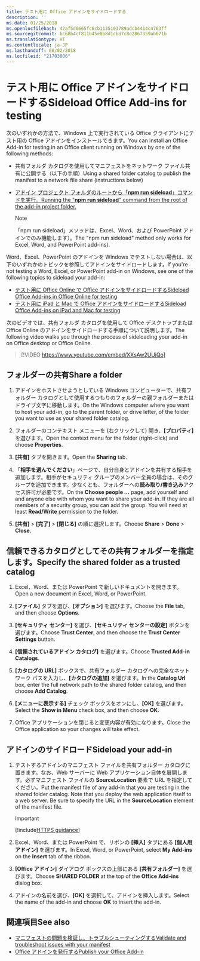 ```yaml
---
title: テスト用に Office アドインをサイドロードする
description: ''
ms.date: 01/25/2018
ms.openlocfilehash: 42af5d0665fc6cb1135103789adcb4414c4763ff
ms.sourcegitcommit: bc68b4cf811b45e8b8d1cbd7c8d2867359ab671b
ms.translationtype: HT
ms.contentlocale: ja-JP
ms.lasthandoff: 08/02/2018
ms.locfileid: "21703806"
---
```

# <a name="sideload-office-add-ins-for-testing"></a><span data-ttu-id="99a29-102">テスト用に Office アドインをサイドロードする</span><span class="sxs-lookup"><span data-stu-id="99a29-102">Sideload Office Add-ins for testing</span></span>

<span data-ttu-id="99a29-103">次のいずれかの方法で、Windows 上で実行されている Office クライアントにテスト用の Office アドインをインストールできます。</span><span class="sxs-lookup"><span data-stu-id="99a29-103">You can install an Office Add-in for testing in an Office client running on Windows by one of the following methods:</span></span>

- <span data-ttu-id="99a29-104">共有フォルダ カタログを使用してマニフェストをネットワーク ファイル共有に公開する（以下の手順）</span><span class="sxs-lookup"><span data-stu-id="99a29-104">Using a shared folder catalog to publish the manifest to a network file share (instructions below)</span></span>
- [<span data-ttu-id="99a29-105">アドイン プロジェクト フォルダのルートから「**npm run sideload**」コマンドを実行。</span><span class="sxs-lookup"><span data-stu-id="99a29-105">Running the "**npm run sideload**" command from the root of the add-in project folder.</span></span>](sideload-office-addin-using-sideload-command.md)

    > [!NOTE]
    > <span data-ttu-id="99a29-106">「npm run sideload」メソッドは、Excel、Word、および PowerPoint アドインでのみ機能します）。</span><span class="sxs-lookup"><span data-stu-id="99a29-106">The "npm run sideload" method only works for Excel, Word, and PowerPoint add-ins).</span></span>

<span data-ttu-id="99a29-107">Word、Excel、PowerPoint のアドインを Windows でテストしない場合は、以下のいずれかのトピックを参照してアドインをサイドロードします。</span><span class="sxs-lookup"><span data-stu-id="99a29-107">If you're not testing a Word, Excel, or PowerPoint add-in on Windows, see one of the following topics to sideload your add-in:</span></span>

- [<span data-ttu-id="99a29-108">テスト用に Office Online で Office アドインをサイドロードする</span><span class="sxs-lookup"><span data-stu-id="99a29-108">Sideload Office Add-ins in Office Online for testing</span></span>](sideload-office-add-ins-for-testing.md)
- [<span data-ttu-id="99a29-109">テスト用に iPad と Mac で Office アドインをサイドロードする</span><span class="sxs-lookup"><span data-stu-id="99a29-109">Sideload Office Add-ins on iPad and Mac for testing</span></span>](sideload-an-office-add-in-on-ipad-and-mac.md)

<span data-ttu-id="99a29-110">次のビデオでは、共有フォルダ カタログを使用して Office デスクトップまたは Office Online のアドインをサイドロードする手順について説明します。</span><span class="sxs-lookup"><span data-stu-id="99a29-110">The following video walks you through the process of sideloading your add-in on Office desktop or Office Online.</span></span>  


> [!VIDEO https://www.youtube.com/embed/XXsAw2UUiQo]


## <a name="share-a-folder"></a><span data-ttu-id="99a29-111">フォルダーの共有</span><span class="sxs-lookup"><span data-stu-id="99a29-111">Share a folder</span></span>

1. <span data-ttu-id="99a29-112">アドインをホストさせようとしている Windows コンピューターで、共有フォルダー カタログとして使用するつもりのフォルダーの親フォルダーまたはドライブ文字に移動します。</span><span class="sxs-lookup"><span data-stu-id="99a29-112">On the Windows computer where you want to host your add-in, go to the parent folder, or drive letter, of the folder you want to use as your shared folder catalog.</span></span>

2. <span data-ttu-id="99a29-113">フォルダーのコンテキスト メニューを (右クリックして) 開き、**[プロパティ]** を選びます。</span><span class="sxs-lookup"><span data-stu-id="99a29-113">Open the context menu for the folder (right-click) and choose **Properties**.</span></span>

3. <span data-ttu-id="99a29-114">**[共有]** タブを開きます。</span><span class="sxs-lookup"><span data-stu-id="99a29-114">Open the **Sharing** tab.</span></span>

4. <span data-ttu-id="99a29-p101">「**相手を選んでください**」ページで、自分自身とアドインを共有する相手を追加します。相手がセキュリティ グループのメンバー全員の場合は、そのグループを追加できます。少なくとも、フォルダーへの**読み取り/書き込み**アクセス許可が必要です。</span><span class="sxs-lookup"><span data-stu-id="99a29-p101">On the **Choose people ...** page, add yourself and and anyone else with whom you want to share your add-in. If they are all members of a security group, you can add the group. You will need at least **Read/Write** permission to the folder.</span></span> 

5. <span data-ttu-id="99a29-118">**[共有]** > **[完了]** > **[閉じる]** の順に選択します。</span><span class="sxs-lookup"><span data-stu-id="99a29-118">Choose **Share** > **Done** > **Close**.</span></span>


## <a name="specify-the-shared-folder-as-a-trusted-catalog"></a><span data-ttu-id="99a29-119">信頼できるカタログとしてその共有フォルダーを指定します。</span><span class="sxs-lookup"><span data-stu-id="99a29-119">Specify the shared folder as a trusted catalog</span></span>
      
1. <span data-ttu-id="99a29-120">Excel、Word、または PowerPoint で新しいドキュメントを開きます。</span><span class="sxs-lookup"><span data-stu-id="99a29-120">Open a new document in Excel, Word, or PowerPoint.</span></span>
    
2. <span data-ttu-id="99a29-121">**[ファイル]** タブを選び、**[オプション]** を選びます。</span><span class="sxs-lookup"><span data-stu-id="99a29-121">Choose the **File** tab, and then choose **Options**.</span></span>
    
3. <span data-ttu-id="99a29-122">**[セキュリティ センター]** を選び、**[セキュリティ センターの設定]** ボタンを選びます。</span><span class="sxs-lookup"><span data-stu-id="99a29-122">Choose **Trust Center**, and then choose the  **Trust Center Settings** button.</span></span>
    
4. <span data-ttu-id="99a29-123">**[信頼されているアドイン カタログ]** を選びます。</span><span class="sxs-lookup"><span data-stu-id="99a29-123">Choose  **Trusted Add-in Catalogs**.</span></span>
    
5. <span data-ttu-id="99a29-124">**[カタログの URL]** ボックスで、共有フォルダー カタログへの完全なネットワーク パスを入力し、**[カタログの追加]** を選びます。</span><span class="sxs-lookup"><span data-stu-id="99a29-124">In the  **Catalog Url** box, enter the full network path to the shared folder catalog, and then choose **Add Catalog**.</span></span>
    
6. <span data-ttu-id="99a29-125">**[メニューに表示する]** チェック ボックスをオンにし、**[OK]** を選びます。</span><span class="sxs-lookup"><span data-stu-id="99a29-125">Select the **Show in Menu** check box, and then choose **OK**.</span></span>

7. <span data-ttu-id="99a29-126">Office アプリケーションを閉じると変更内容が有効になります。</span><span class="sxs-lookup"><span data-stu-id="99a29-126">Close the Office application so your changes will take effect.</span></span>
    

## <a name="sideload-your-add-in"></a><span data-ttu-id="99a29-127">アドインのサイドロード</span><span class="sxs-lookup"><span data-stu-id="99a29-127">Sideload your add-in</span></span>

1. <span data-ttu-id="99a29-p102">テストするアドインのマニフェスト ファイルを共有フォルダー カタログに置きます。なお、Web サーバーに Web アプリケーション自体を展開します。必ずマニフェスト ファイルの **SourceLocation** 要素で URL を指定してください。</span><span class="sxs-lookup"><span data-stu-id="99a29-p102">Put the manifest file of any add-in that you are testing in the shared folder catalog. Note that you deploy the web application itself to a web server. Be sure to specify the URL in the **SourceLocation** element of the manifest file.</span></span>

    > [!IMPORTANT]
    > [!include[HTTPS guidance](../includes/https-guidance.md)]

2. <span data-ttu-id="99a29-131">Excel、Word、または PowerPoint で、リボンの **[挿入]** タブにある **[個人用アドイン]** を選びます。</span><span class="sxs-lookup"><span data-stu-id="99a29-131">In Excel, Word, or PowerPoint, select **My Add-ins** on the **Insert** tab of the ribbon.</span></span>

3. <span data-ttu-id="99a29-132">**[Office アドイン]** ダイアログ ボックスの上部にある **[共有フォルダー]** を選びます。</span><span class="sxs-lookup"><span data-stu-id="99a29-132">Choose **SHARED FOLDER** at the top of the **Office Add-ins** dialog box.</span></span>

4. <span data-ttu-id="99a29-133">アドインの名前を選び、**[OK]** を選択して、アドインを挿入します。</span><span class="sxs-lookup"><span data-stu-id="99a29-133">Select the name of the add-in and choose **OK** to insert the add-in.</span></span>


## <a name="see-also"></a><span data-ttu-id="99a29-134">関連項目</span><span class="sxs-lookup"><span data-stu-id="99a29-134">See also</span></span>

- [<span data-ttu-id="99a29-135">マニフェストの問題を検証し、トラブルシューティングする</span><span class="sxs-lookup"><span data-stu-id="99a29-135">Validate and troubleshoot issues with your manifest</span></span>](troubleshoot-manifest.md)
- [<span data-ttu-id="99a29-136">Office アドインを発行する</span><span class="sxs-lookup"><span data-stu-id="99a29-136">Publish your Office Add-in</span></span>](../publish/publish.md)
    
